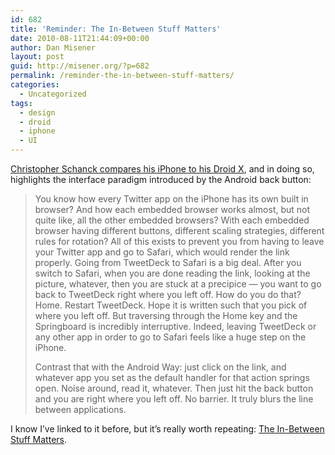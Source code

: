 ```yaml
---
id: 682
title: 'Reminder: The In-Between Stuff Matters'
date: 2010-08-11T21:44:09+00:00
author: Dan Misener
layout: post
guid: http://misener.org/?p=682
permalink: /reminder-the-in-between-stuff-matters/
categories:
  - Uncategorized
tags:
  - design
  - droid
  - iphone
  - UI
---
```

[Christopher Schanck compares his iPhone to his Droid X](http://designbygravity.wordpress.com/2010/08/10/iphone-to-droid-x-lots-more-good-than-bad/), and in doing so, highlights the interface paradigm introduced by the Android back button:

> You know how every Twitter app on the iPhone has its own built in browser? And how each embedded browser works almost, but not quite like, all the other embedded browsers? With each embedded browser having different buttons, different scaling strategies, different rules for rotation? All of this exists to prevent you from having to leave your Twitter app and go to Safari, which would render the link properly. Going from TweetDeck to Safari is a big deal. After you switch to Safari, when you are done reading the link, looking at the picture, whatever, then you are stuck at a precipice — you want to go back to TweetDeck right where you left off. How do you do that? Home. Restart TweetDeck. Hope it is written such that you pick of where you left off. But traversing through the Home key and the Springboard is incredibly interruptive. Indeed, leaving TweetDeck or any other app in order to go to Safari feels like a huge step on the iPhone.
> 
> Contrast that with the Android Way: just click on the link, and whatever app you set as the default handler for that action springs open. Noise around, read it, whatever. Then just hit the back button and you are right where you left off. No barrier. It truly blurs the line between applications.

I know I&#8217;ve linked to it before, but it&#8217;s really worth repeating: [The In-Between Stuff Matters](http://www.adaptivepath.com/blog/2007/10/09/the-in-between-stuff-matters/).